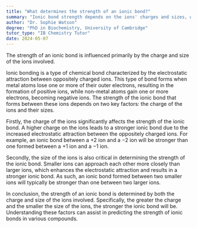 ```yaml
---
title: "What determines the strength of an ionic bond?"
summary: "Ionic bond strength depends on the ions' charges and sizes, with higher charges and smaller sizes leading to stronger bonds."
author: "Dr. Sophie Watson"
degree: "PhD in Biochemistry, University of Cambridge"
tutor_type: "IB Chemistry Tutor"
date: 2024-05-07
---
```


The strength of an ionic bond is influenced primarily by the charge and size of the ions involved.

Ionic bonding is a type of chemical bond characterized by the electrostatic attraction between oppositely charged ions. This type of bond forms when metal atoms lose one or more of their outer electrons, resulting in the formation of positive ions, while non-metal atoms gain one or more electrons, becoming negative ions. The strength of the ionic bond that forms between these ions depends on two key factors: the charge of the ions and their sizes.

Firstly, the charge of the ions significantly affects the strength of the ionic bond. A higher charge on the ions leads to a stronger ionic bond due to the increased electrostatic attraction between the oppositely charged ions. For example, an ionic bond between a $+2$ ion and a $-2$ ion will be stronger than one formed between a $+1$ ion and a $-1$ ion.

Secondly, the size of the ions is also critical in determining the strength of the ionic bond. Smaller ions can approach each other more closely than larger ions, which enhances the electrostatic attraction and results in a stronger ionic bond. As such, an ionic bond formed between two smaller ions will typically be stronger than one between two larger ions.

In conclusion, the strength of an ionic bond is determined by both the charge and size of the ions involved. Specifically, the greater the charge and the smaller the size of the ions, the stronger the ionic bond will be. Understanding these factors can assist in predicting the strength of ionic bonds in various compounds.
    